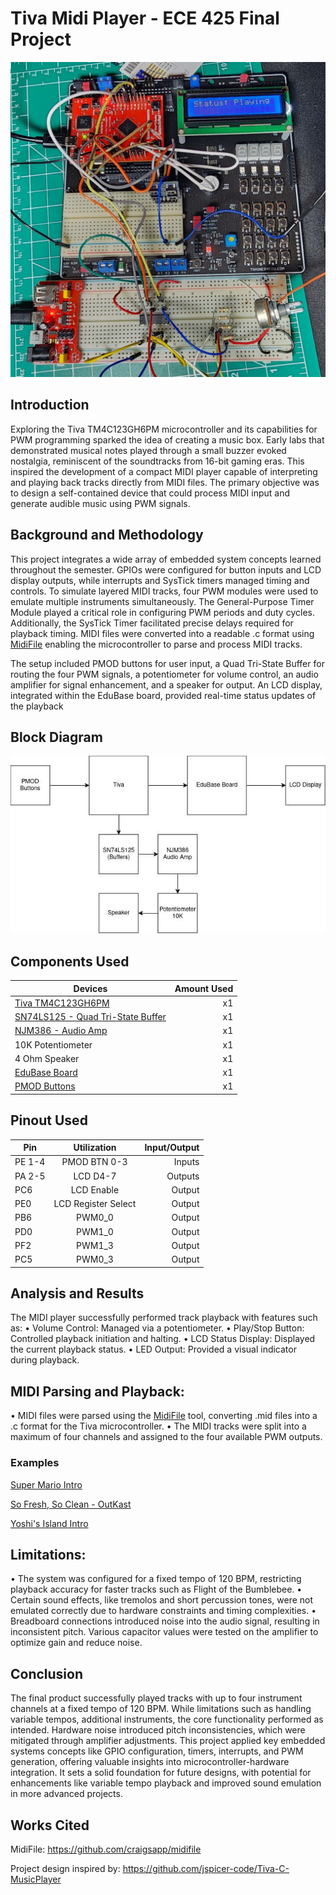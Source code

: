 # Tiva Midi Player - ECE 425 Final Project
![Board](Images/Device)
## Introduction
Exploring the Tiva TM4C123GH6PM microcontroller and its capabilities for PWM programming sparked the idea of creating a music box. Early labs that demonstrated musical notes played through a small buzzer evoked nostalgia, reminiscent of the soundtracks from 16-bit gaming eras. This inspired the development of a compact MIDI player capable of interpreting and playing back tracks directly from MIDI files. The primary objective was to design a self-contained device that could process MIDI input and generate audible music using PWM signals.

## Background and Methodology
This project integrates a wide array of embedded system concepts learned throughout the semester. GPIOs were configured for button inputs and LCD display outputs, while interrupts and SysTick timers managed timing and controls. To simulate layered MIDI tracks, four PWM modules were used to emulate multiple instruments simultaneously.
The General-Purpose Timer Module played a critical role in configuring PWM periods and duty cycles. Additionally, the SysTick Timer facilitated precise delays required for playback timing. MIDI files were converted into a readable .c format using  [MidiFile](https://github.com/craigsapp/midifile) enabling the microcontroller to parse and process MIDI tracks.

The setup included PMOD buttons for user input, a Quad Tri-State Buffer for routing the four PWM signals, a potentiometer for volume control, an audio amplifier for signal enhancement, and a speaker for output. An LCD display, integrated within the EduBase board, provided real-time status updates of the playback

## Block Diagram
![Block_Diagram](Images/Block_Diagram.jpg)
## Components Used

| Devices | Amount Used |
| --- | ---: |
| [Tiva TM4C123GH6PM](https://www.ti.com/lit/ds/spms376e/spms376e.pdf) | x1 |
| [SN74LS125 - Quad Tri-State Buffer](https://www.ti.com/lit/gpn/SN54LS125A) | x1 |
| [NJM386 - Audio Amp](https://docs.rs-online.com/d4d0/0900766b8002dd96.pdf) | x1 |
| 10K Potentiometer | x1 |
| 4 Ohm Speaker | x1 |
| [EduBase Board](https://trainer4edu.com/edubase_v2/index.html) | x1 |
| [PMOD Buttons](https://digilent.com/reference/pmod/pmodbtn/reference-manual) | x1 |


## Pinout Used

| Pin | Utilization | Input/Output |
| --- | :---: | ---: |
| PE 1-4 | PMOD BTN 0-3 | Inputs |
| PA 2-5 | LCD D4-7 | Outputs |
| PC6 | LCD Enable | Output |
| PE0 | LCD Register Select | Output |
| PB6 | PWM0_0 | Output |
| PD0 | PWM1_0 | Output |
| PF2 | PWM1_3 | Output |
| PC5 | PWM0_3 | Output |

## Analysis and Results

The MIDI player successfully performed track playback with features such as:
•	Volume Control: Managed via a potentiometer.
•	Play/Stop Button: Controlled playback initiation and halting.
•	LCD Status Display: Displayed the current playback status.
•	LED Output: Provided a visual indicator during playback.

## MIDI Parsing and Playback:
•	MIDI files were parsed using the [MidiFile](https://github.com/craigsapp/midifile) tool, converting .mid files into a .c format for the Tiva microcontroller.
•	The MIDI tracks were split into a maximum of four channels and assigned to the four available PWM outputs.


### Examples
[Super Mario Intro](https://drive.google.com/file/d/1Ec3wyDyLBsa6OF05u46dPFqC-WILQXnV/view?usp=drive_link)

[So Fresh, So Clean - OutKast](https://youtube.com/shorts/FWsr0I1MdNg?si=zJ8ugQ_CHx7RENt3)

[Yoshi's Island Intro](https://drive.google.com/file/d/1EeKvgMTFukUXmkjqyIFN_wXHTDJ6R_ms/view?usp=drive_link)

## Limitations:
•	The system was configured for a fixed tempo of 120 BPM, restricting playback accuracy for faster tracks such as Flight of the Bumblebee.
•	Certain sound effects, like tremolos and short percussion tones, were not emulated correctly due to hardware constraints and timing complexities.
•	Breadboard connections introduced noise into the audio signal, resulting in inconsistent pitch. Various capacitor values were tested on the amplifier to optimize gain and reduce noise.


## Conclusion

 The final product successfully played tracks with up to four instrument channels at a fixed tempo of 120 BPM. While limitations such as handling variable tempos, additional instruments, the core functionality performed as intended. Hardware noise introduced pitch inconsistencies, which were mitigated through amplifier adjustments.
This project applied key embedded systems concepts like GPIO configuration, timers, interrupts, and PWM generation, offering valuable insights into microcontroller-hardware integration. It sets a solid foundation for future designs, with potential for enhancements like variable tempo playback and improved sound emulation in more advanced projects.



## Works Cited
MidiFile: https://github.com/craigsapp/midifile

Project design inspired by: https://github.com/jspicer-code/Tiva-C-MusicPlayer
